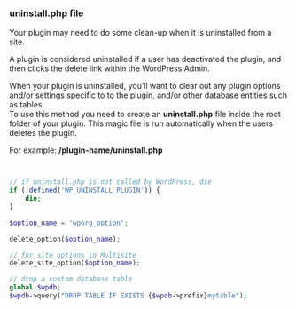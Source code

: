 ### uninstall.php file 

Your plugin may need to do some clean-up when it is uninstalled from a site.<br/>

A plugin is considered uninstalled if a user has deactivated the plugin, and then clicks the delete link within the WordPress Admin.<br/>

When your plugin is uninstalled, you’ll want to clear out any plugin options and/or settings specific to to the plugin, and/or other database entities such as tables.<br/>
To use this method you need to create an <b>uninstall.php</b> file inside the root folder of your plugin. This magic file is run automatically when the users deletes the plugin.

For example: <b>/plugin-name/uninstall.php</b>
````php


// if uninstall.php is not called by WordPress, die
if (!defined('WP_UNINSTALL_PLUGIN')) {
    die;
}

$option_name = 'wporg_option';

delete_option($option_name);

// for site options in Multisite
delete_site_option($option_name);

// drop a custom database table
global $wpdb;
$wpdb->query("DROP TABLE IF EXISTS {$wpdb->prefix}mytable");

````
